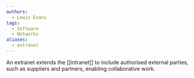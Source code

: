 ```yaml
---
authors: 
  - Lewis Evans
tags:
  - Software
  - Networks
aliases:
  - extranet
---
```

An extranet extends the [[intranet]] to include authorised external parties, such as suppliers and partners, enabling collaborative work.